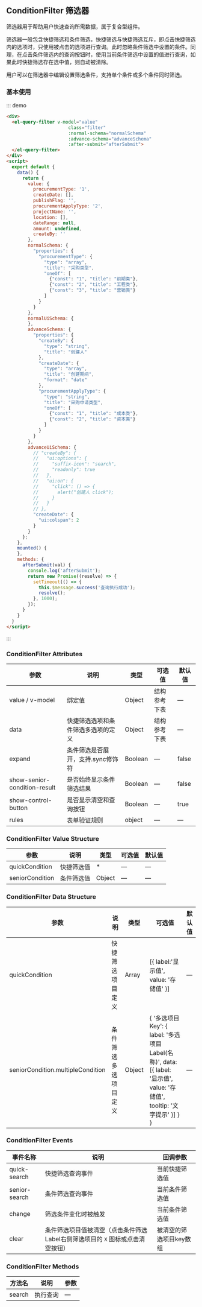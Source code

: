 ## ConditionFilter 筛选器
筛选器用于帮助用户快速查询所需数据，属于复合型组件。

筛选器一般包含快捷筛选和条件筛选，快捷筛选与快捷筛选互斥，即点击快捷筛选内的选项时，只使用被点击的选项进行查询。此时忽略条件筛选中设置的条件。同理，在点击条件筛选内的查询按钮时，使用当前条件筛选中设置的值进行查询，如果此时快捷筛选存在选中值，则自动被清除。

用户可以在筛选器中编辑设置筛选条件，支持单个条件或多个条件同时筛选。

### 基本使用

::: demo
```html
<div>
  <el-query-filter v-model="value"
                       class="filter"
                       :normal-schema="normalSchema"
                       :advance-schema="advanceSchema"
                       :after-submit="afterSubmit">
  </el-query-filter>
</div>
<script>
  export default {
    data() {
      return {
        value: {
          procurementType: '1',
          createDate: [],
          publishFlag: '',
          procurementApplyType: '2',
          projectName: '',
          location: [],
          dateRange: null,
          amount: undefined,
          createBy: ''
        },
        normalSchema: {
          "properties": {
            "procurementType": {
              "type": "array",
              "title": "采购类型",
              "oneOf": [
                {"const": "1", "title": "前期类"},
                {"const": "2", "title": "工程类"},
                {"const": "3", "title": "营销类"}
              ]
            }
          }
        },
        normalUiSchema: {
        },
        advanceSchema: {
          "properties": {
            "createBy": {
              "type": "string",
              "title": "创建人"
            },
            "createDate": {
              "type": "array",
              "title": "创建期间",
              "format": "date"
            },
            "procurementApplyType": {
              "type": "string",
              "title": "采购申请类型",
              "oneOf": [
                {"const": "1", "title": "成本类"},
                {"const": "2", "title": "资本类"}
              ]
            }
          }
        },
        advanceUiSchema: {
          // "createBy": {
          //   "ui:options": {
          //     "suffix-icon": "search",
          //     "readonly": true
          //   },
          //   "ui:on": {
          //     "click": () => {
          //       alert("创建人 click");
          //     }
          //   }
          // },
          "createDate": {
            "ui:colspan": 2
          }
        }
      };
    },
    mounted() {
    },
    methods: {
      afterSubmit(val) {
        console.log('afterSubmit');
        return new Promise((resolve) => {
          setTimeout(() => {
            this.$message.success('查询执行成功');
            resolve();
          }, 1000);
        });
      }
    }
  }
</script>
```
:::
### ConditionFilter Attributes

| 参数      | 说明          | 类型      | 可选值                           | 默认值  |
|---------- |-------------- |---------- |--------------------------------  |-------- |
| value / v-model | 绑定值 | Object | 结构参考下表 | — |
| data | 快捷筛选选项和条件筛选多选项的定义 | Object | 结构参考下表 | — |
| expand | 条件筛选是否展开，支持.sync修饰符 | Boolean | — | false |
| show-senior-condition-result | 是否始终显示条件筛选结果 | Boolean | — | false |
| show-control-button | 是否显示清空和查询按钮 | Boolean | — | true |
| rules    | 表单验证规则 | object | — | — |

### ConditionFilter Value Structure

| 参数      | 说明          | 类型      | 可选值                           | 默认值  |
|---------- |-------------- |---------- |--------------------------------  |-------- |
| quickCondition | 快捷筛选值 | * | — | — |
| seniorCondition | 条件筛选值 | Object | — | — |

### ConditionFilter Data Structure

| 参数      | 说明          | 类型      | 可选值                           | 默认值  |
|---------- |-------------- |---------- |--------------------------------  |-------- |
| quickCondition | 快捷筛选项目定义 | Array | [{ label:'显示值', value: '存储值' }] | — |
| seniorCondition.multipleCondition | 条件筛选多选项目定义 | Object | { '多选项目Key': { label: '多选项目Label(名称)', data: [{ label: '显示值', value: '存储值', tooltip: '文字提示' }] } } | — |

### ConditionFilter Events

| 事件名称      | 说明    | 回调参数      |
|---------- |-------- |---------- |
| quick-search  | 快捷筛选查询事件 | 当前快捷筛选值 |
| senior-search  | 条件筛选查询事件 | 当前条件筛选值 |
| change  | 筛选条件变化时被触发 | 当前条件筛选值 |
| clear  | 条件筛选项目值被清空（点击条件筛选Label右侧筛选项目的 `X` 图标或点击清空按钮） | 被清空的筛选项目key数组 |

### ConditionFilter Methods

| 方法名      | 说明          | 参数
|---------- |-------------- | --------------
|  search | 执行查询 | — |
